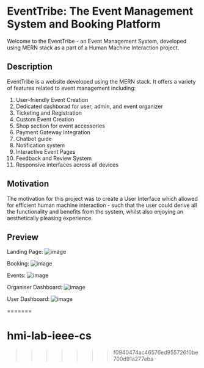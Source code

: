 # EventTribe: The Event Management System and Booking Platform

Welcome to the EventTribe - an Event Management System, developed using MERN stack as a part of a Human Machine Interaction project.


## Description
EventTribe is a website developed using the MERN stack. It offers a variety of features related to event management including: 
1. User-friendly Event Creation
2. Dedicated dashborad for user, admin, and event organizer
3. Ticketing and Registration
4. Custom Event Creation
5. Shop section for event accessories
5. Payment Gateway Integration
6. Chatbot guide
7. Notification system
8. Interactive Event Pages
9. Feedback and Review System
10. Responsive interfaces across all devices


## Motivation
The motivation for this project was to create a User Interface which allowed for efficient human machine interaction - such that the user could derive all the functionality and benefits from the system, whilst also enjoying an aesthetically pleasing experience. 


## Preview 
Landing Page:
![image](https://github.com/omkar3012/hmi-lab-ieee-cs/assets/95969528/a45bd886-78c2-40ec-8148-6d9c0d39f0c3)

Booking:
![image](https://github.com/omkar3012/hmi-lab-ieee-cs/assets/95969528/72d9602f-9b7b-44ee-8ff8-2a854b6b5b79)

Events:
![image](https://github.com/omkar3012/hmi-lab-ieee-cs/assets/95969528/c0fa031b-4094-4a98-8d3d-723ab7a99f8a)

Organiser Dashboard: 
![image](https://github.com/omkar3012/hmi-lab-ieee-cs/assets/95969528/3e78ea77-494a-48a2-b9d1-01e219f4d3d2)

User Dashboard:
![image](https://github.com/omkar3012/hmi-lab-ieee-cs/assets/95969528/7ebf1e66-53e9-466f-a4e6-5bc08521a63d)







=======
# hmi-lab-ieee-cs
>>>>>>> f0940474ac46576ed955726f0be700d91a277eba
